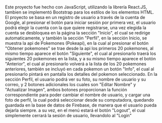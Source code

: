 Este proyecto fue hecho con JavaScript, utilizando la librería React.JS, tambien se implementó Bootstrap para los estilos de los elementos HTML. El proyecto se basa en un registro de usuario a través de la cuenta de Google, al presionar el botón para iniciar sesión por primera vez, el usuario podrá elegir la cuenta con la que quiere registrarse, una vez elegida la cuenta se desbloquea en la página la sección "Inicio", el cual se redirige automaticamente, y también la sección "Perfil", en la sección Inicio, se muestra la api de Pokemones (Pokeapi), en la cual al presionar el botón "Obtener pokemones" se trae desde la api los primeros 20 pokemones, al mismo tiempo aparece el botón "Siguiente", el cual al presionarlo traerá los siguientes 20 pokemones en la lista, y a su mismo tiempo aparece el botón "Anterior", el cual al presionarlo volverá a la lista de los 20 pokemones anteriores, también se incluyó en cada pokemon un botón "Info", el cual al presionarlo pintará en pantalla los detalles del pokemon seleccionado.
En la sección Perfil, el usuario podrá ver su foto, su nombre de usuario y su correo, y 2 botones adicionales los cuales son "Editar Nombre" y "Actualizar Imagen", ambos botones proporcionan la función correspondiente para poder cambiar el nombre de usuario, y cargar una foto de perfil, la cual podrá seleccionar desde su computadora, quedando guardada en la base de datos de Firebase, de manera que el usuario pueda dejarla siempre.
a su vez, en el menú estará el botón "Logout", el cual simplemente cerrará la sesión de usuario, llevandolo al "Login"

